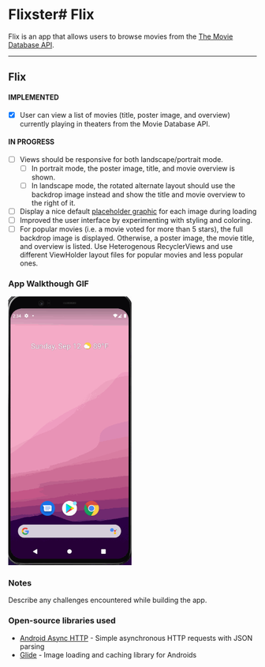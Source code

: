 # Flixster# Flix
Flix is an app that allows users to browse movies from the [The Movie Database API](http://docs.themoviedb.apiary.io/#).

---

## Flix

#### IMPLEMENTED
- [x]  User can view a list of movies (title, poster image, and overview) currently playing in theaters from the Movie Database API.

#### IN PROGRESS
- [ ]  Views should be responsive for both landscape/portrait mode.
   - [ ]  In portrait mode, the poster image, title, and movie overview is shown.
   - [ ]  In landscape mode, the rotated alternate layout should use the backdrop image instead and show the title and movie overview to the right of it.

- [ ]  Display a nice default [placeholder graphic](https://guides.codepath.org/android/Displaying-Images-with-the-Glide-Library#advanced-usage) for each image during loading
- [ ]  Improved the user interface by experimenting with styling and coloring.
- [ ]  For popular movies (i.e. a movie voted for more than 5 stars), the full backdrop image is displayed. Otherwise, a poster image, the movie title, and overview is listed. Use Heterogenous RecyclerViews and use different ViewHolder layout files for popular movies and less popular ones.

### App Walkthough GIF

<img src="https://github.com/hectorpine/Flixster/blob/master/walkthrough.gif" width=250><br>

### Notes
Describe any challenges encountered while building the app.

### Open-source libraries used

- [Android Async HTTP](https://github.com/codepath/CPAsyncHttpClient) - Simple asynchronous HTTP requests with JSON parsing
- [Glide](https://github.com/bumptech/glide) - Image loading and caching library for Androids
